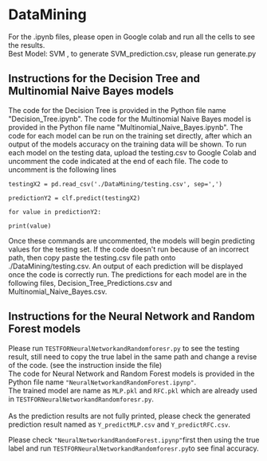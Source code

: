 # DataMining    
For the .ipynb files, please open in Google colab and run all the cells to see the results.     
Best Model: SVM , to generate SVM_prediction.csv, please run generate.py

## Instructions for the Decision Tree and Multinomial Naive Bayes models
The code for the Decision Tree is provided in the Python file name "Decision_Tree.ipynb".
The code for the Multinomial Naive Bayes model is provided in the Python file name "Multinomial_Naive_Bayes.ipynb".
The code for each model can be run on the training set directly, after which an output of the models accuracy on the training data will be shown. To run each model on the testing data, upload the testing.csv to Google Colab and uncomment the code indicated at the end of each file. The code to uncomment is the following lines

`testingX2 = pd.read_csv('./DataMining/testing.csv', sep=',')`

`predictionY2 = clf.predict(testingX2)`

`for value in predictionY2:`

`print(value)`

Once these commands are uncommented, the models will begin predicting values for the testing set. If the code doesn't run because of an incorrect path, then copy paste the testing.csv file path onto ./DataMining/testing.csv. An output of each prediction will be displayed once the code is correctly run. The predictions for each model are in the following files, Decision_Tree_Predictions.csv and Multinomial_Naive_Bayes.csv.

## Instructions for the Neural Network and Random Forest models
 Please run `TESTFORNeuralNetworkandRandomforesr.py` to see the testing result,  still need to copy the true label in the same path and change a revise of the code. (see the instruction inside the file)<br>
 The code for  Neural Network and Random Forest models is provided in the Python file name `"NeuralNetworkandRandomForest.ipynp"`.<br>
 The trained model are name as `MLP.pkl` and `RFC.pkl` which are already used in `TESTFORNeuralNetworkandRandomforesr.py`.<br><br>
 As the prediction results are not fully printed, please check the generated prediction result  named as `Y_predictMLP.csv` and `Y_predictRFC.csv`.
 <br>
 
 Please check `"NeuralNetworkandRandomForest.ipynp"`first then using the true label and run `TESTFORNeuralNetworkandRandomforesr.py`to see final accuracy.
 <br><br>
